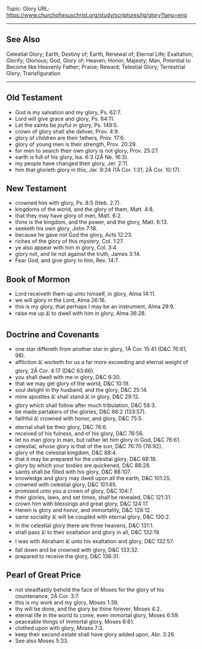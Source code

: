 Topic: Glory
URL: https://www.churchofjesuschrist.org/study/scriptures/tg/glory?lang=eng

---

## See Also

Celestial Glory; Earth, Destiny of; Earth, Renewal of; Eternal Life; Exaltation; Glorify; Glorious; God, Glory of; Heaven; Honor; Majesty; Man, Potential to Become like Heavenly Father; Praise; Reward; Telestial Glory; Terrestrial Glory; Transfiguration

---

## Old Testament

- God is my salvation and my glory, Ps. 62:7.
- Lord will give grace and glory, Ps. 84:11.
- Let the saints be joyful in glory, Ps. 149:5.
- crown of glory shall she deliver, Prov. 4:9.
- glory of children are their fathers, Prov. 17:6.
- glory of young men is their strength, Prov. 20:29.
- for men to search their own glory is not glory, Prov. 25:27.
- earth is full of his glory, Isa. 6:3 (2Â Ne. 16:3).
- my people have changed their glory, Jer. 2:11.
- him that glorieth glory in this, Jer. 9:24 (1Â Cor. 1:31; 2Â Cor. 10:17).

## New Testament

- crowned him with glory, Ps. 8:5 (Heb. 2:7).
- kingdoms of the world, and the glory of them, Matt. 4:8.
- that they may have glory of men, Matt. 6:2.
- thine is the kingdom, and the power, and the glory, Matt. 6:13.
- seeketh his own glory, John 7:18.
- because he gave not God the glory, Acts 12:23.
- riches of the glory of this mystery, Col. 1:27.
- ye also appear with him in glory, Col. 3:4.
- glory not, and lie not against the truth, James 3:14.
- Fear God, and give glory to him, Rev. 14:7.

## Book of Mormon

- Lord receiveth them up unto himself, in glory, Alma 14:11.
- we will glory in the Lord, Alma 26:16.
- this is my glory, that perhaps I may be an instrument, Alma 29:9.
- raise me up â¦ to dwell with him in glory, Alma 36:28.

## Doctrine and Covenants

- one star differeth from another star in glory, 1Â Cor. 15:41 (D&C 76:81, 98).
- affliction â¦ worketh for us a far more exceeding and eternal weight of glory, 2Â Cor. 4:17 (D&C 63:66).
- you shall dwell with me in glory, D&C 6:30.
- that we may get glory of the world, D&C 10:19.
- soul delight in thy husband, and the glory, D&C 25:14.
- mine apostles â¦ shall stand â¦ in glory, D&C 29:12.
- glory which shall follow after much tribulation, D&C 58:3.
- be made partakers of the glories, D&C 66:2 (133:57).
- faithful â¦ crowned with honor, and glory, D&C 75:5.
- eternal shall be their glory, D&C 76:6.
- received of his fulness, and of his glory, D&C 76:56.
- let no man glory in man, but rather let him glory in God, D&C 76:61.
- celestial, whose glory is that of the sun, D&C 76:70 (76:92).
- glory of the celestial kingdom, D&C 88:4.
- that it may be prepared for the celestial glory, D&C 88:18.
- glory by which your bodies are quickened, D&C 88:28.
- saints shall be filled with his glory, D&C 88:107.
- knowledge and glory may dwell upon all the earth, D&C 101:25.
- crowned with celestial glory, D&C 101:65.
- promised unto you a crown of glory, D&C 104:7.
- their glories, laws, and set times, shall be revealed, D&C 121:31.
- crown him with blessings and great glory, D&C 124:17.
- Herein is glory and honor, and immortality, D&C 128:12.
- same sociality â¦ will be coupled with eternal glory, D&C 130:2.
- In the celestial glory there are three heavens, D&C 131:1.
- shall pass â¦ to their exaltation and glory in all, D&C 132:19.
- I was with Abraham â¦ unto his exaltation and glory, D&C 132:57.
- fall down and be crowned with glory, D&C 133:32.
- prepared to receive the glory, D&C 136:31.

## Pearl of Great Price

- not steadfastly behold the face of Moses for the glory of his countenance, 2Â Cor. 3:7.
- this is my work and my glory, Moses 1:39.
- thy will be done, and the glory be thine forever, Moses 4:2.
- eternal life in the world to come, even immortal glory, Moses 6:59.
- peaceable things of immortal glory, Moses 6:61.
- clothed upon with glory, Moses 7:3.
- keep their second estate shall have glory added upon, Abr. 3:26.
- See also Moses 5:33.

